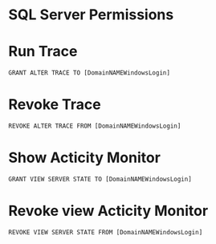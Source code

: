 SQL Server Permissions
======================

# Run Trace
`GRANT ALTER TRACE TO [DomainNAMEWindowsLogin]`

# Revoke Trace
`REVOKE ALTER TRACE FROM [DomainNAMEWindowsLogin]`

# Show Acticity Monitor
`GRANT VIEW SERVER STATE TO [DomainNAMEWindowsLogin]`

# Revoke view Acticity Monitor
`REVOKE VIEW SERVER STATE FROM [DomainNAMEWindowsLogin]`